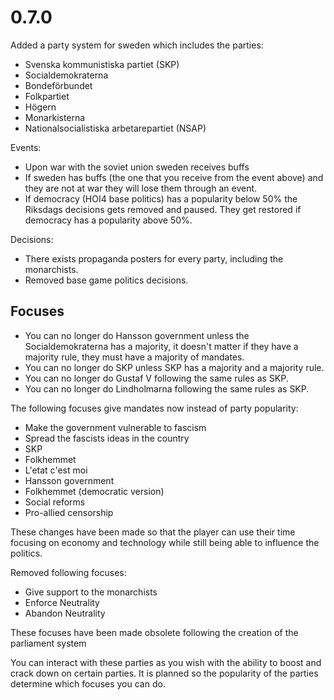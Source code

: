 # 0.7.0

Added a party system for sweden which includes the parties:

* Svenska kommunistiska partiet (SKP)
* Socialdemokraterna
* Bondeförbundet
* Folkpartiet
* Högern
* Monarkisterna
* Nationalsocialistiska arbetarepartiet (NSAP)

Events:

* Upon war with the soviet union sweden receives buffs
* If sweden has buffs (the one that you receive from the event above) and they are not at war they will lose them through an event.
* If democracy (HOI4 base politics) has a popularity below 50% the Riksdags decisions gets removed and paused. They get restored if democracy has a popularity above 50%.

Decisions:

* There exists propaganda posters for every party, including the monarchists.
* Removed base game politics decisions.

## Focuses

* You can no longer do Hansson government unless the Socialdemokraterna has a majority, it doesn't matter if they have a majority rule, they must have a majority of mandates.
* You can no longer do SKP unless SKP has a majority and a majority rule.
* You can no longer do Gustaf V following the same rules as SKP.
* You can no longer do Lindholmarna following the same rules as SKP.

The following focuses give mandates now instead of party popularity:

* Make the government vulnerable to fascism
* Spread the fascists ideas in the country
* SKP
* Folkhemmet
* L'etat c'est moi
* Hansson government
* Folkhemmet (democratic version)
* Social reforms
* Pro-allied censorship

These changes have been made so that the player can use their time focusing on economy and technology while still being able to influence the politics.

Removed following focuses:

* Give support to the monarchists
* Enforce Neutrality
* Abandon Neutrality

These focuses have been made obsolete following the creation of the parliament system

You can interact with these parties as you wish with the ability to boost and crack down on certain parties. It is planned so the popularity of the parties determine which focuses you can do.
